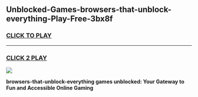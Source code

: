 
## Unblocked-Games-browsers-that-unblock-everything-Play-Free-3bx8f
<h3>
<a href="https://premium76.site?title=browsers-that-unblock-everything&ref=10A">CLICK TO PLAY</a></h3>
<hr>

<h3>
<a href="https://premium76.site?title=browsers-that-unblock-everything&ref=10A">CLICK 2 PLAY</a>
  
</h3>

<a href="https://premium76.site?title=browsers-that-unblock-everything&ref=10A"><img src="https://clearcache.store/games.png"></a>


**browsers-that-unblock-everything games unblocked: Your Gateway to Fun and Accessible Online Gaming**
